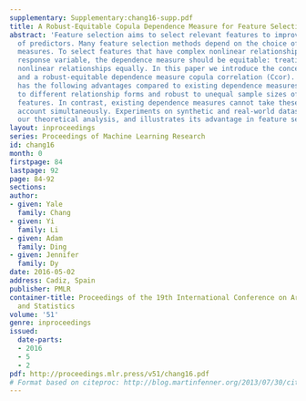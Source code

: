 ```yaml
---
supplementary: Supplementary:chang16-supp.pdf
title: A Robust-Equitable Copula Dependence Measure for Feature Selection
abstract: 'Feature selection aims to select relevant features to improve the performance
  of predictors. Many feature selection methods depend on the choice of dependence
  measures. To select features that have complex nonlinear relationships with the
  response variable, the dependence measure should be equitable: treating linear and
  nonlinear relationships equally. In this paper we introduce the concept of robust-equitability
  and a robust-equitable dependence measure copula correlation (Ccor). This measure
  has the following advantages compared to existing dependence measures: it is robust
  to different relationship forms and robust to unequal sample sizes of different
  features. In contrast, existing dependence measures cannot take these factors into
  account simultaneously. Experiments on synthetic and real-world datasets confirm
  our theoretical analysis, and illustrates its advantage in feature selection.'
layout: inproceedings
series: Proceedings of Machine Learning Research
id: chang16
month: 0
firstpage: 84
lastpage: 92
page: 84-92
sections: 
author:
- given: Yale
  family: Chang
- given: Yi
  family: Li
- given: Adam
  family: Ding
- given: Jennifer
  family: Dy
date: 2016-05-02
address: Cadiz, Spain
publisher: PMLR
container-title: Proceedings of the 19th International Conference on Artificial Intelligence
  and Statistics
volume: '51'
genre: inproceedings
issued:
  date-parts:
  - 2016
  - 5
  - 2
pdf: http://proceedings.mlr.press/v51/chang16.pdf
# Format based on citeproc: http://blog.martinfenner.org/2013/07/30/citeproc-yaml-for-bibliographies/
---
```

